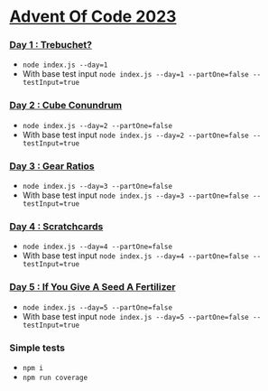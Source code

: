 # [Advent Of Code 2023](https://adventofcode.com/2023)

### [Day 1 : Trebuchet?](https://github.com/damisv/adventofcode2023/tree/main/src/day_1)
- `node index.js --day=1`
- With base test input `node index.js --day=1 --partOne=false --testInput=true`

### [Day 2 : Cube Conundrum](https://github.com/damisv/adventofcode2023/tree/main/src/day_2)
- `node index.js --day=2 --partOne=false`
- With base test input `node index.js --day=2 --partOne=false --testInput=true`

### [Day 3 : Gear Ratios](https://github.com/damisv/adventofcode2023/tree/main/src/day_3)
- `node index.js --day=3 --partOne=false`
- With base test input `node index.js --day=3 --partOne=false --testInput=true`

### [Day 4 : Scratchcards ](https://github.com/damisv/adventofcode2023/tree/main/src/day_4)
- `node index.js --day=4 --partOne=false`
- With base test input `node index.js --day=4 --partOne=false --testInput=true`

### [Day 5 : If You Give A Seed A Fertilizer ](https://github.com/damisv/adventofcode2023/tree/main/src/day_5)
- `node index.js --day=5 --partOne=false`
- With base test input `node index.js --day=5 --partOne=false --testInput=true`

### Simple tests
- `npm i`
- `npm run coverage`